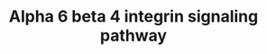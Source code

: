 ---
annotations:
- type: Pathway Ontology
  value: integrin mediated signaling pathway
authors:
- MaintBot
- Mkutmon
- Eweitz
description: ''
last-edited: 2021-05-23
organisms:
- Pan troglodytes
redirect_from:
- /index.php/Pathway:WP867
- /instance/WP867
schema-jsonld:
- '@context': https://schema.org/
  '@id': https://wikipathways.github.io/pathways/WP867.html
  '@type': Dataset
  creator:
    '@type': Organization
    name: WikiPathways
  description: ''
  keywords:
  - AKT1
  - IRS1
  - ERBB2
  - YES1
  - PIK3CB
  - EIF4E
  - LAMA1
  - YWHAQ
  - PIK3R3
  - RAC1
  - CLCA2
  - COL17A1
  - PIK3R2
  - PRKCA
  - LAMA3
  - TP73
  - PIK3R1
  - ERBB2IP
  - LAMC1
  - SMAD2
  - PIK3CG
  - AR
  - ABL1
  - MST1R
  - ITGA6
  - CASP3
  - EIF4EBP1
  - DST
  - LAMA5
  - PLEC1
  - SFN
  - RTKN
  - NTN1
  - YWHAH
  - LAMA2
  - LAMC2
  - IRS2
  - LAMB3
  - EIF6
  - GRB2
  - SRC
  - LAMR1
  - SMAD3
  - YWHAZ
  - MET
  - YWHAB
  - LAMB1
  - LAMB2
  - MMP7
  - PIK3CA
  - EGFR
  - CLCA1
  - RHOA
  - DSP
  - ITGB4
  - YWHAE
  - PTK2
  - CDKN1A
  - SHC1
  - PIK3CD
  - PAK1
  - FYN
  - VIM
  - FRAP1
  - BAD
  - CD151
  - PRKCD
  license: CC0
  name: Alpha 6 beta 4 integrin signaling pathway
seo: CreativeWork
title: Alpha 6 beta 4 integrin signaling pathway
wpid: WP867
---